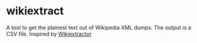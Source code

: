 # wikiextract
A tool to get the plainest text out of Wikipedia XML dumps. The output is a CSV file. Inspired by [Wikiextractor](https://github.com/attardi/wikiextractor)
